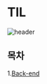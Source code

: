 # TIL

![header](https://capsule-render.vercel.app/api?type=waving&color=auto&height=200&section=header&text=Today%20I%20Learned&animation=twinkling&fontSize=90)

## 목차

1.[Back-end](#back-end)<br>
